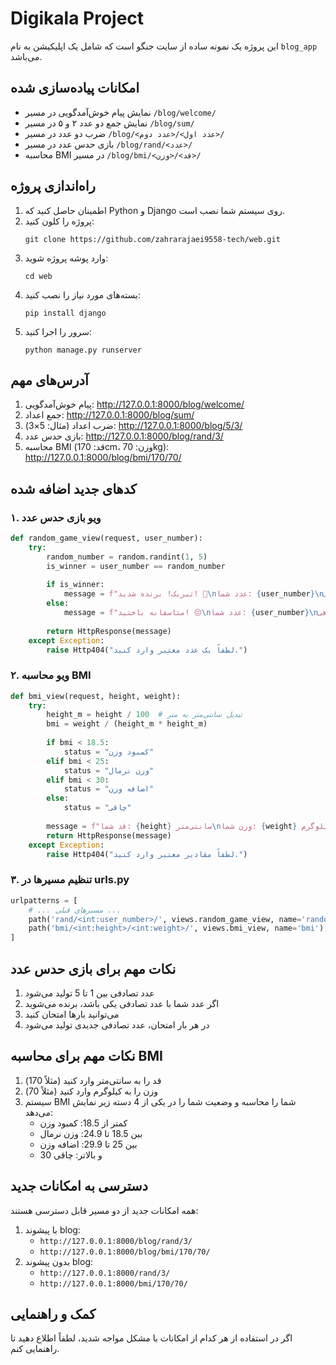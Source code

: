 # Digikala Project

این پروژه یک نمونه ساده از سایت جنگو است که شامل یک اپلیکیشن به نام `blog_app` می‌باشد.

## امکانات پیاده‌سازی شده
- نمایش پیام خوش‌آمدگویی در مسیر `/blog/welcome/`
- نمایش جمع دو عدد ۲ و ۵ در مسیر `/blog/sum/`
- ضرب دو عدد در مسیر `/blog/<عدد اول>/<عدد دوم>/`
- بازی حدس عدد در مسیر `/blog/rand/<عدد>/`
- محاسبه BMI در مسیر `/blog/bmi/<قد>/<وزن>/`

## راه‌اندازی پروژه
1. اطمینان حاصل کنید که Python و Django روی سیستم شما نصب است.
2. پروژه را کلون کنید:
   ```
   git clone https://github.com/zahrarajaei9558-tech/web.git
   ```
3. وارد پوشه پروژه شوید:
   ```
   cd web
   ```
4. بسته‌های مورد نیاز را نصب کنید:
   ```
   pip install django
   ```
5. سرور را اجرا کنید:
   ```
   python manage.py runserver
   ```

## آدرس‌های مهم
1. پیام خوش‌آمدگویی: http://127.0.0.1:8000/blog/welcome/
2. جمع اعداد: http://127.0.0.1:8000/blog/sum/
3. ضرب اعداد (مثال: 5×3): http://127.0.0.1:8000/blog/5/3/
4. بازی حدس عدد: http://127.0.0.1:8000/blog/rand/3/
5. محاسبه BMI (قد: 170cm، وزن: 70kg): http://127.0.0.1:8000/blog/bmi/170/70/

## کد‌های جدید اضافه شده

### ۱. ویو بازی حدس عدد
```python
def random_game_view(request, user_number):
    try:
        random_number = random.randint(1, 5)  
        is_winner = user_number == random_number
        
        if is_winner:
            message = f"تبریک! برنده شدید! 🎉\nعدد شما: {user_number}\nعدد تصادفی: {random_number}"
        else:
            message = f"متاسفانه باختید! 😔\nعدد شما: {user_number}\nعدد تصادفی: {random_number}"
            
        return HttpResponse(message)
    except Exception:
        raise Http404("لطفاً یک عدد معتبر وارد کنید.")
```

### ۲. ویو محاسبه BMI
```python
def bmi_view(request, height, weight):
    try:
        height_m = height / 100  # تبدیل سانتی‌متر به متر
        bmi = weight / (height_m * height_m)
        
        if bmi < 18.5:
            status = "کمبود وزن"
        elif bmi < 25:
            status = "وزن نرمال"
        elif bmi < 30:
            status = "اضافه وزن"
        else:
            status = "چاقی"
            
        message = f"قد شما: {height} سانتی‌متر\nوزن شما: {weight} کیلوگرم\nشاخص BMI: {bmi:.1f}\nوضعیت: {status}"
        return HttpResponse(message)
    except Exception:
        raise Http404("لطفاً مقادیر معتبر وارد کنید.")
```

### ۳. تنظیم مسیرها در urls.py
```python
urlpatterns = [
    # ... مسیرهای قبلی ...
    path('rand/<int:user_number>/', views.random_game_view, name='random_game'),
    path('bmi/<int:height>/<int:weight>/', views.bmi_view, name='bmi'),
]
```

## نکات مهم برای بازی حدس عدد
1. عدد تصادفی بین 1 تا 5 تولید می‌شود
2. اگر عدد شما با عدد تصادفی یکی باشد، برنده می‌شوید
3. می‌توانید بارها امتحان کنید
4. در هر بار امتحان، عدد تصادفی جدیدی تولید می‌شود

## نکات مهم برای محاسبه BMI
1. قد را به سانتی‌متر وارد کنید (مثلاً 170)
2. وزن را به کیلوگرم وارد کنید (مثلاً 70)
3. سیستم BMI شما را محاسبه و وضعیت شما را در یکی از 4 دسته زیر نمایش می‌دهد:
   - کمتر از 18.5: کمبود وزن
   - بین 18.5 تا 24.9: وزن نرمال
   - بین 25 تا 29.9: اضافه وزن
   - 30 و بالاتر: چاقی

## دسترسی به امکانات جدید
همه امکانات جدید از دو مسیر قابل دسترسی هستند:
1. با پیشوند blog:
   - `http://127.0.0.1:8000/blog/rand/3/`
   - `http://127.0.0.1:8000/blog/bmi/170/70/`
2. بدون پیشوند blog:
   - `http://127.0.0.1:8000/rand/3/`
   - `http://127.0.0.1:8000/bmi/170/70/`

## کمک و راهنمایی
اگر در استفاده از هر کدام از امکانات با مشکل مواجه شدید، لطفاً اطلاع دهید تا راهنمایی کنم.